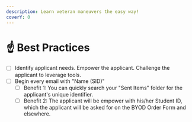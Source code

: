 ```yaml
---
description: Learn veteran maneuvers the easy way!
coverY: 0
---
```


# ☝ Best Practices

* [ ] Identify applicant needs.  Empower the applicant.  Challenge the applicant to leverage tools.
* [ ] Begin every email with "Name (SID)"
  * [ ] Benefit 1: You can quickly search your "Sent Items" folder for the applicant's unique identifier.
  * [ ] Benefit 2: The applicant will be empower with his/her Student ID, which the applicant will be asked for on the BYOD Order Form and elsewhere.

|   |
| - |
